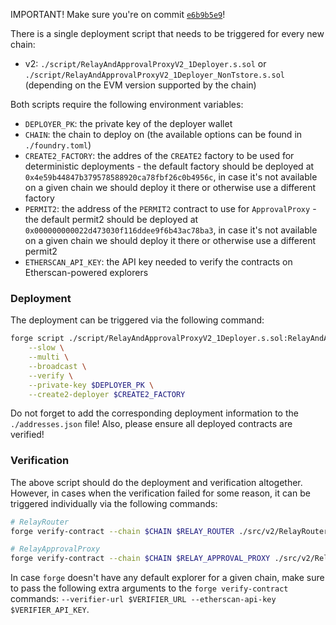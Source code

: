 IMPORTANT! Make sure you're on commit [`e6b9b5e9`](https://github.com/relayprotocol/relay-periphery/tree/e6b9b5e9)!

There is a single deployment script that needs to be triggered for every new chain:

- v2: `./script/RelayAndApprovalProxyV2_1Deployer.s.sol` or `./script/RelayAndApprovalProxyV2_1Deployer_NonTstore.s.sol` (depending on the EVM version supported by the chain)

Both scripts require the following environment variables:

- `DEPLOYER_PK`: the private key of the deployer wallet
- `CHAIN`: the chain to deploy on (the available options can be found in `./foundry.toml`)
- `CREATE2_FACTORY`: the addres of the `CREATE2` factory to be used for deterministic deployments - the default factory should be deployed at `0x4e59b44847b379578588920ca78fbf26c0b4956c`, in case it's not available on a given chain we should deploy it there or otherwise use a different factory
- `PERMIT2`: the address of the `PERMIT2` contract to use for `ApprovalProxy` - the default permit2 should be deployed at `0x000000000022d473030f116ddee9f6b43ac78ba3`, in case it's not available on a given chain we should deploy it there or otherwise use a different permit2
- `ETHERSCAN_API_KEY`: the API key needed to verify the contracts on Etherscan-powered explorers

### Deployment

The deployment can be triggered via the following command:

```bash
forge script ./script/RelayAndApprovalProxyV2_1Deployer.s.sol:RelayAndApprovalProxyV2_1Deployer \
    --slow \
    --multi \
    --broadcast \
    --verify \
    --private-key $DEPLOYER_PK \
    --create2-deployer $CREATE2_FACTORY
```

Do not forget to add the corresponding deployment information to the `./addresses.json` file! Also, please ensure all deployed contracts are verified!

### Verification

The above script should do the deployment and verification altogether. However, in cases when the verification failed for some reason, it can be triggered individually via the following commands:

```bash
# RelayRouter
forge verify-contract --chain $CHAIN $RELAY_ROUTER ./src/v2/RelayRouterV2_1.sol:RelayRouterV2_1

# RelayApprovalProxy
forge verify-contract --chain $CHAIN $RELAY_APPROVAL_PROXY ./src/v2/RelayApprovalProxyV2_1.sol:RelayApprovalProxyV2_1 --constructor-args $(cast abi-encode "constructor(address, address, address)" $DEPLOYER_ADDRESS $RELAY_ROUTER $PERMIT2)
```

In case `forge` doesn't have any default explorer for a given chain, make sure to pass the following extra arguments to the `forge verify-contract` commands: `--verifier-url $VERIFIER_URL --etherscan-api-key $VERIFIER_API_KEY`.
